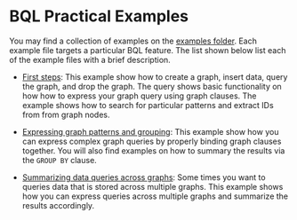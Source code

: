 # BQL Practical Examples

You may find a collection of examples on the [examples folder](../examples/bql).
Each example file targets a particular BQL feature. The list shown below list
each of the example files with a brief description.

* [First steps](../examples/bql/example_0.bql): This example show how to create
  a graph, insert data, query the graph, and drop the graph. The query shows
  basic functionality on how how to express your graph query using graph
  clauses. The example shows how to search for particular patterns and extract
  IDs from from graph nodes.

* [Expressing graph patterns and grouping](../examples/bql/example_1.bql): This
  example show how you can express complex graph queries by properly binding
  graph clauses together. You will also find examples on how to summary the
  results via the `GROUP BY` clause.

* [Summarizing data queries across graphs](../examples/bql/example_2.bql):
   Some times you want to queries data that is stored across multiple graphs.
   This example shows how you can express queries across multiple graphs and
   summarize the results accordingly.
